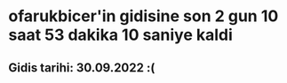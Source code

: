 # ofarukbicer'in gidisine son 2 gun 10 saat 53 dakika 10 saniye kaldi

## Gidis tarihi: 30.09.2022 :(